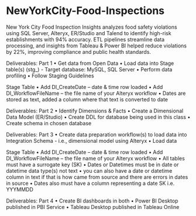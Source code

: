 # NewYorkCity-Food-Inspections
New York City Food Inspection Insights analyzes food safety violations using SQL Server, Alteryx, ER/Studio and Talend to identify high-risk establishments with 94% accuracy. ETL pipelines streamline data processing, and insights from Tableau &amp; Power BI helped reduce violations by 22%, improving compliance and public health standards.

Deliverables: Part 1
• Get data from Open Data
• Load data into Stage table(s) (stg_)
    - Target database: MySQL, SQL Server
• Perform data profiling
• Follow Staging Guidelines

  Stage Table
• Add DI_CreateDate – date & time row loaded
• Add DI_WorkflowFileName – the file name of your Alteryx workflow
• Dates are stored as text, added a column where that text is converted to date

Deliverables: Part 2
• Identify Dimensions & Facts
• Create a Dimensional Data Model (ER/Studio)
• Create DDL for database being used in this class
• Create schema in chosen database

Deliverables: Part 3
• Create data preparation workflow(s) to load data into Integration Schema
    - i.e., dimensional model using Alteryx
• Load data
  
  Stage Table
• Add DI_CreateDate – date & time row loaded
• Add DI_WorkflowFileName – the file name of your Alteryx workflow
• All tables must have a surrogate key (SK)
• Dates or Datetimes must be in date or datetime data type(s) not text
• you can also have a date or datetime column in text if that is how came from source and there are errors in dates in source
• Dates also must have a column representing a date SK i.e. YYYMMDD

Deliverables: Part 4
• Create BI dashboards in both
• Power BI Desktop published in PBI Service
• Tableau Desktop published in Tableau Online
